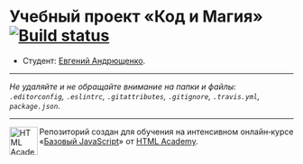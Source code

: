 # Учебный проект «Код и Магия» [![Build status][travis-image]][travis-url]

* Студент: [Евгений Андрющенко](https://up.htmlacademy.ru/javascript/11/user/423969).

---

_Не удаляйте и не обращайте внимание на папки и файлы:_<br>
_`.editorconfig`, `.eslintrc`, `.gitattributes`, `.gitignore`, `.travis.yml`, `package.json`._

---

<a href="https://htmlacademy.ru/intensive/javascript"><img align="left" width="50" height="50" title="HTML Academy" src="https://up.htmlacademy.ru/static/img/intensive/javascript/logo-for-github.svg"></a>

Репозиторий создан для обучения на интенсивном онлайн‑курсе «[Базовый JavaScript](https://htmlacademy.ru/intensive/javascript)» от [HTML Academy](https://htmlacademy.ru).

[travis-image]: https://travis-ci.org/htmlacademy-javascript/423969-code-and-magick.svg?branch=master
[travis-url]: https://travis-ci.org/htmlacademy-javascript/423969-code-and-magick
